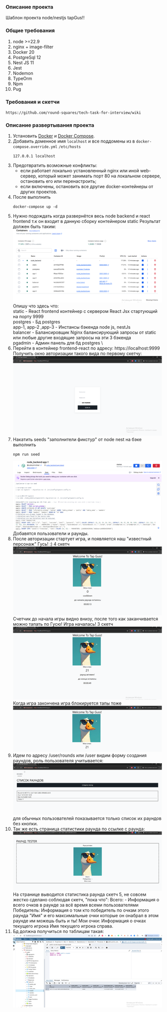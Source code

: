 ### Описание проекта

Шаблон проекта node/nestjs tapGus!!

### Общие требования

1. node >=22.9
2. nginx + image-filter
4. Docker 20
4. PostgreSql 12
5. Nest JS 11
6. Jest
7. Nodemon
8. TypeOrm
8. Npm
8. Pug

### Требования и скетчи

 ```
 https://github.com/round-squares/tech-task-for-interview/wiki
 ```

### Описание развертывания проекта


1. Установить [Docker](https://docs.docker.com/install/) и [Docker Compose](https://docs.docker.com/compose/install/).
1. Добавить доменное имя `localhost` и все поддомены из в `docker-compose.override.yml` ```/etc/hosts```
    ```
    127.0.0.1 localhost
    ```
1. Предотвратить возможные конфликты:
    - если работает локально установленный nginx или иной web-сервер, который может занимать порт 80 на локальном 
        сервере, остановить его или перенастроить;
    - если включены, остановить все другие docker-контейнеры от других проектов.
1. После выполнить
    ```
    docker-compose up -d
    ```
1. Нужно подождать когда развернётся весь node backend и react frontend т.к он входит в данную сборку контейнером static
   Результат должен быть таким:
   ![img.png](img.png)
   Опишу что здесь что:\
   static - React frontend контейнер с сервером React Jsx стартующий на порту 9999 \
   postgres - Бд postgres \
   app-1, app-2 ,app-3 - Инстансы бэкенда node js, nestJs \
   balancer - Балансировщик Nginx балансирующий запросы от static или любые другие входящие запросы на эти 3 бэкенда \
   pgadmin - Админ панель для бд postgres \
2. Перейти в контейнер frontend-react по адресу: https://localhost:9999 \
   Получить окно авторизации такого вида по первому скетчу:
   ![img_1.png](img_1.png)
3. Накатить seeds "заполнители фикстур" от node nest на бэке выполнить
    ```
    npm run seed
    ```
   ![img_2.png](img_2.png)
   Добавятся пользователи и раунды.
4. После авторизации стартует игра, и появляется наш "известный персонаж" Гусь! :) 4 скетч \
   ![img_8.png](img_8.png)
   Счетчик до начала игры видно внизу, после того как заканчивается можно тапать по Гусю! Игра началась! 3 скетч \
   ![img_9.png](img_9.png)
   Когда игра закончена игра блокируется тапы тоже
   ![img_3.png](img_3.png)
5. Идем по адресу /user/rounds или /user видим форму создания раундов, роль пользователя учитывается: 
   ![img_4.png](img_4.png)
   для обычных пользователей показывается только список их раундов без кнопки.
6. Так же есть страница статистики раунда по ссылке с раунда:
   ![img_5.png](img_5.png)
   На странице выводится статистика раунда скетч 5, не совсем жестко сделано соблюдая скетч, "пока что":
   Всего: - Информация о всего очков в раунде за всё время всеми пользователями
   Победитель: Информация о том кто победитель по очкам этого раунда "Имя" и его максимальные очки которые он онабрал в этом раунде им можешь быть и ты!
   Мои очки: Информация о очках текущего игрока
   Имя текущего игрока справа.
7. Бд должна получиться по таблицам такая:
   ![img_6.png](img_6.png)
   
   
